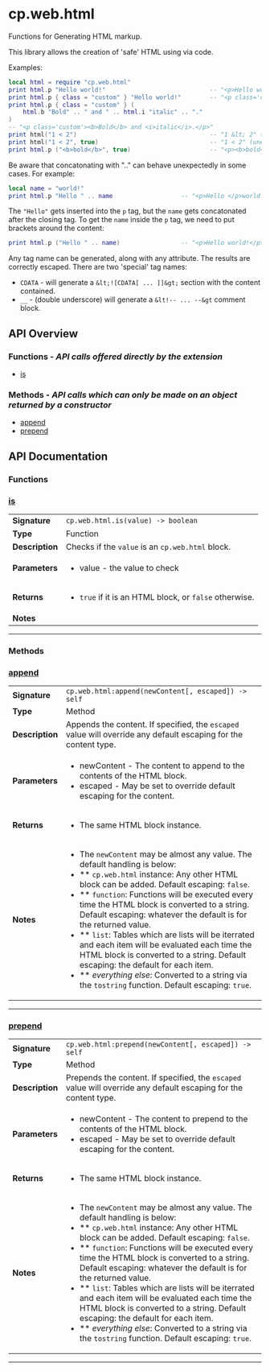 # cp.web.html

Functions for Generating HTML markup.

This library allows the creation of 'safe' HTML using via code.

Examples:

```lua
local html = require "cp.web.html"
print html.p "Hello world!"                             -- "<p>Hello world!</p>"
print html.p { class = "custom" } "Hello world!"        -- "<p class='custom'>Hello world!</p>"
print html.p { class = "custom" } (
    html.b "Bold" .. " and " .. html.i "italic" .. "."
)
-- "<p class='custom'><b>Bold</b> and <i>italic</i>.</p>"
print html("1 < 2")                                     -- "1 &lt; 2" (escaped)
print html("1 < 2", true)                               -- "1 < 2" (unescaped)
print html.p ("<b>bold</b>", true)                      -- "<p><b>bold</b></p>"
```

Be aware that concatonating with ".." can behave unexpectedly in some cases. For example:

```lua
local name = "world!"
print html.p "Hello " .. name                   -- "<p>Hello </p>world!"
```

The `"Hello"` gets inserted into the `p` tag, but the `name` gets concatonated after the closing tag.
To get the `name` inside the `p` tag, we need to put brackets around the content:

```lua
print html.p ("Hello " .. name)                 -- "<p>Hello world!</p>"
```

Any tag name can be generated, along with any attribute. The results are correctly escaped.
There are two 'special' tag names:
 * `CDATA`  - will generate a `&lt;![CDATA[ ... ]]&gt;` section with the content contained.
 * `__`     - (double underscore) will generate a `&lt!-- ... --&gt` comment block.

## API Overview
### **Functions** - _API calls offered directly by the extension_
 * [is](#is)

### **Methods** - _API calls which can only be made on an object returned by a constructor_
 * [append](#append)
 * [prepend](#prepend)


## API Documentation

### Functions


### [is](#is)

|                                             |                                                                                     |
| --------------------------------------------|-------------------------------------------------------------------------------------|
| **Signature**                               | `cp.web.html.is(value) -> boolean`                                                                    |
| **Type**                                    | Function                                                                     |
| **Description**                             | Checks if the `value` is an `cp.web.html` block.                                                                     |
| **Parameters**                              | <ul><li>value     - the value to check</li></ul> |
| **Returns**                                 | <ul><li>`true` if it is an HTML block, or `false` otherwise.</li></ul>          |
| **Notes**                                   | <ul></ul>                |

---
### Methods


### [append](#append)

|                                             |                                                                                     |
| --------------------------------------------|-------------------------------------------------------------------------------------|
| **Signature**                               | `cp.web.html:append(newContent[, escaped]) -> self`                                                                    |
| **Type**                                    | Method                                                                     |
| **Description**                             | Appends the content. If specified, the `escaped` value will override any default escaping for the content type.                                                                     |
| **Parameters**                              | <ul><li>newContent		- The content to append to the contents of the HTML block.</li><li>escaped			- May be set to override default escaping for the content.</li></ul> |
| **Returns**                                 | <ul><li>The same HTML block instance.</li></ul>          |
| **Notes**                                   | <ul><li>The `newContent` may be almost any value. The default handling is below:</li><li> ** `cp.web.html` instance: Any other HTML block can be added. Default escaping: `false`.</li><li> ** `function`: Functions will be executed every time the HTML block is converted to a string. Default escaping: whatever the default is for the returned value.</li><li> ** `list`: Tables which are lists will be iterrated and each item will be evaluated each time the HTML block is converted to a string. Default escaping: the default for each item.</li><li> ** _everything else_: Converted to a string via the `tostring` function. Default escaping: `true`.</li></ul>                |

---

### [prepend](#prepend)

|                                             |                                                                                     |
| --------------------------------------------|-------------------------------------------------------------------------------------|
| **Signature**                               | `cp.web.html:prepend(newContent[, escaped]) -> self`                                                                    |
| **Type**                                    | Method                                                                     |
| **Description**                             | Prepends the content. If specified, the `escaped` value will override any default escaping for the content type.                                                                     |
| **Parameters**                              | <ul><li>newContent		- The content to prepend to the contents of the HTML block.</li><li>escaped			- May be set to override default escaping for the content.</li></ul> |
| **Returns**                                 | <ul><li>The same HTML block instance.</li></ul>          |
| **Notes**                                   | <ul><li>The `newContent` may be almost any value. The default handling is below:</li><li> ** `cp.web.html` instance: Any other HTML block can be added. Default escaping: `false`.</li><li> ** `function`: Functions will be executed every time the HTML block is converted to a string. Default escaping: whatever the default is for the returned value.</li><li> ** `list`: Tables which are lists will be iterrated and each item will be evaluated each time the HTML block is converted to a string. Default escaping: the default for each item.</li><li> ** _everything else_: Converted to a string via the `tostring` function. Default escaping: `true`.</li></ul>                |

---
